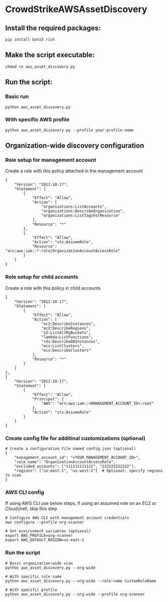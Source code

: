 # CrowdStrikeAWSAssetDiscovery
## Install the required packages:
```
pip install boto3 rich
```

## Make the script executable:
```
chmod +x aws_asset_discovery.py
```

## Run the script:
### Basic run
```
python aws_asset_discovery.py
```

### With specific AWS profile
```
python aws_asset_discovery.py --profile your-profile-name
```

## Organization-wide discovery configuration

### Role setup for management account

Create a role with this policy attached in the management account

```
{
    "Version": "2012-10-17",
    "Statement": [
        {
            "Effect": "Allow",
            "Action": [
                "organizations:ListAccounts",
                "organizations:DescribeOrganization",
                "organizations:ListTagsForResource"
            ],
            "Resource": "*"
        },
        {
            "Effect": "Allow",
            "Action": "sts:AssumeRole",
            "Resource": "arn:aws:iam::*:role/OrganizationAccountAccessRole"
        }
    ]
}
```
### Role setup for child accounts

Create a role with this policy in child accounts

```
{
    "Version": "2012-10-17",
    "Statement": [
        {
            "Effect": "Allow",
            "Action": [
                "ec2:DescribeInstances",
                "ec2:DescribeRegions",
                "s3:ListAllMyBuckets",
                "lambda:ListFunctions",
                "rds:DescribeDBInstances",
                "ecs:ListClusters",
                "ecs:DescribeClusters"
            ],
            "Resource": "*"
        }
    ]
},
{
    "Version": "2012-10-17",
    "Statement": [
        {
            "Effect": "Allow",
            "Principal": {
                "AWS": "arn:aws:iam::<MANAGEMENT_ACCOUNT_ID>:root"
            },
            "Action": "sts:AssumeRole"
        }
    ]
}
```

### Create config file for additinal customizations (optional)
```
# Create a configuration file named config.json (optional)
{
    "management_account_id": "<YOUR_MANAGEMENT_ACCOUNT_ID>",
    "role_name": "OrganizationAccountAccessRole",
    "excluded_accounts": ["111111111111", "222222222222"],
    "regions": ["us-east-1", "us-west-2"]  # Optional: specify regions to scan
}
```

### AWS CLI config
If using AWS CLI use below steps, if using an assumed role on an EC2 or Cloudshell, skip this step
```
# Configure AWS CLI with management account credentials
aws configure --profile org-scanner

# Set environment variables (optional)
export AWS_PROFILE=org-scanner
export AWS_DEFAULT_REGION=us-east-1
```
### Run the script
```
# Basic organization-wide scan
python aws_asset_discovery.py --org-wide

# With specific role name
python aws_asset_discovery.py --org-wide --role-name CustomRoleName

# With specific profile
python aws_asset_discovery.py --org-wide --profile org-scanner
```

